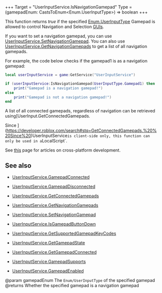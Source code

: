 +++
Target = "UserInputService.IsNavigationGamepad"
Type = (gamepadEnum: CastsToEnum<Enum.UserInputType>) => boolean
+++

This function returns *true* if the specified [Enum.UserInputType](https://developer.roblox.com/search#stq=UserInputType) Gamepad is allowed to control Navigation and Selection [GUIs](https://developer.roblox.com/api-reference/class/GuiObject).If you want to set a navigation gamepad, you can use [UserInputService.SetNavigationGamepad](https://developer.roblox.com/api-reference/function/UserInputService/SetNavigationGamepad). You can also use [UserInputService.GetNavigationGamepads](https://developer.roblox.com/api-reference/function/UserInputService/GetNavigationGamepads) to get a list of all navigation gamepads.For example, the code below checks if the gamepad1 is as a navigation gamepad:```lualocal userInputService = game:GetService("UserInputService")if (userInputService:IsNavigationGamepad(UserInputType.Gamepad1) then	print("Gamepad is a navigation gamepad!")else	print("Gamepad is not a navigation gamepad!")end```A list of all connected gamepads, regardless of navigation can be retrieved using[UserInput.GetConnectedGamepads.Since ](https://developer.roblox.com/search#stq=GetConnectedGamepads.%20%20Since%20)UserInputService` is client-side only, this function can only be used in a `LocalScript`.See [this][1] page for articles on cross-platform development.## See also - [UserInputService.GamepadConnected](https://developer.roblox.com/api-reference/event/UserInputService/GamepadConnected) - [UserInputService.GamepadDisconnected](https://developer.roblox.com/api-reference/event/UserInputService/GamepadDisconnected) - [UserInputService.GetConnectedGamepads](https://developer.roblox.com/api-reference/function/UserInputService/GetConnectedGamepads) - [UserInputService.GetNavigationGamepads](https://developer.roblox.com/api-reference/function/UserInputService/GetNavigationGamepads) - [UserInputService.SetNavigationGamepad](https://developer.roblox.com/api-reference/function/UserInputService/SetNavigationGamepad) - [UserInputService.IsGamepadButtonDown](https://developer.roblox.com/api-reference/function/UserInputService/IsGamepadButtonDown) - [UserInputService.GetSupportedGamepadKeyCodes](https://developer.roblox.com/api-reference/function/UserInputService/GetSupportedGamepadKeyCodes) - [UserInputService.GetGamepadState](https://developer.roblox.com/api-reference/function/UserInputService/GetGamepadState) - [UserInputService.GetGamepadConnected](https://developer.roblox.com/api-reference/function/UserInputService/GetGamepadConnected) - [UserInputService.GamepadSupports](https://developer.roblox.com/api-reference/function/UserInputService/GamepadSupports) - [UserInputService.GamepadEnabled](https://developer.roblox.com/api-reference/property/UserInputService/GamepadEnabled)[1]: https://developer.roblox.com/learn-roblox/cross-platform@param gamepadEnum The `Enum/UserInputType` of the specified gamepad@returns Whether the specified gamepad is a navigation gamepad